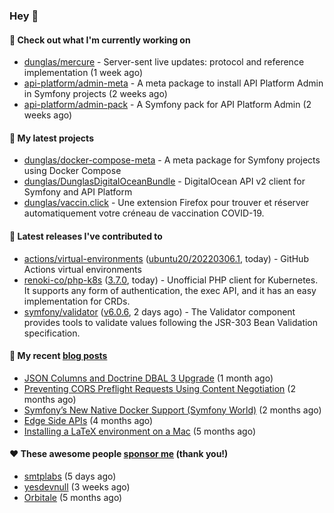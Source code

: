 ### Hey 👋

#### 👷 Check out what I'm currently working on

- [dunglas/mercure](https://github.com/dunglas/mercure) - Server-sent live updates: protocol and reference implementation (1 week ago)
- [api-platform/admin-meta](https://github.com/api-platform/admin-meta) - A meta package to install API Platform Admin in Symfony projects (2 weeks ago)
- [api-platform/admin-pack](https://github.com/api-platform/admin-pack) - A Symfony pack for API Platform Admin (2 weeks ago)

#### 🌱 My latest projects

- [dunglas/docker-compose-meta](https://github.com/dunglas/docker-compose-meta) - A meta package for Symfony projects using Docker Compose
- [dunglas/DunglasDigitalOceanBundle](https://github.com/dunglas/DunglasDigitalOceanBundle) - DigitalOcean API v2 client for Symfony and API Platform
- [dunglas/vaccin.click](https://github.com/dunglas/vaccin.click) - Une extension Firefox pour trouver et réserver automatiquement votre créneau de vaccination COVID-19.

#### 🔭 Latest releases I've contributed to

- [actions/virtual-environments](https://github.com/actions/virtual-environments) ([ubuntu20/20220306.1](https://github.com/actions/virtual-environments/releases/tag/ubuntu20%2F20220306.1), today) - GitHub Actions virtual environments
- [renoki-co/php-k8s](https://github.com/renoki-co/php-k8s) ([3.7.0](https://github.com/renoki-co/php-k8s/releases/tag/3.7.0), today) - Unofficial PHP client for Kubernetes. It supports any form of authentication, the exec API, and it has an easy implementation for CRDs.
- [symfony/validator](https://github.com/symfony/validator) ([v6.0.6](https://github.com/symfony/validator/releases/tag/v6.0.6), 2 days ago) - The Validator component provides tools to validate values following the JSR-303 Bean Validation specification.

#### 📜 My recent [blog posts](https://dunglas.fr)

- [JSON Columns and Doctrine DBAL 3 Upgrade](https://dunglas.fr/2022/01/json-columns-and-doctrine-dbal-3-upgrade/) (1 month ago)
- [Preventing CORS Preflight Requests Using Content Negotiation](https://dunglas.fr/2022/01/preventing-cors-preflight-requests-using-content-negotiation/) (2 months ago)
- [Symfony’s New Native Docker Support (Symfony World)](https://dunglas.fr/2021/12/symfonys-new-native-docker-support-symfony-world/) (2 months ago)
- [Edge Side APIs](https://dunglas.fr/2021/10/edge-side-apis/) (4 months ago)
- [Installing a LaTeX environment on a Mac](https://dunglas.fr/2021/09/installing-a-latex-environment-on-a-mac/) (5 months ago)

#### ❤️ These awesome people [sponsor me](https://github.com/sponsors/dunglas) (thank you!)

- [smtplabs](https://github.com/smtplabs) (5 days ago)
- [yesdevnull](https://github.com/yesdevnull) (3 weeks ago)
- [Orbitale](https://github.com/Orbitale) (5 months ago)
